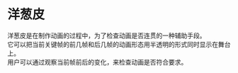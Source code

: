 # 洋葱皮

洋葱皮是在制作动画的过程中，为了检查动画是否连贯的一种辅助手段。
<br>
它可以把当前关键帧的前几帧和后几帧的动画形态用半透明的形式同时显示在舞台上。
<br>
用户可以通过观察当前帧前后的变化，来检查动画是否符合要求。